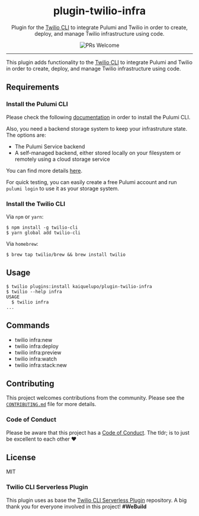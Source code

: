 <h1 align="center">plugin-twilio-infra</h1>
<p align="center">Plugin for the <a href="https://github.com/twilio/twilio-cli">Twilio CLI</a> to integrate Pulumi and Twilio in order to create, deploy, and manage Twilio infrastructure using code.</p>
<p align="center">
<img src="https://img.shields.io/badge/PRs-welcome-brightgreen.svg?style=flat-square" alt="PRs Welcome" /></a>
<hr>

This plugin adds functionality to the [Twilio CLI](https://github.com/twilio/twilio-cli) to integrate Pulumi and Twilio in order to create, deploy, and manage Twilio infrastructure using code.

## Requirements

### Install the Pulumi CLI

Please check the following [documentation](https://www.pulumi.com/docs/get-started/install/) in order to install the Pulumi CLI.

Also, you need a backend storage system to keep your infrastruture state. The options are:

- The Pulumi Service backend
- A self-managed backend, either stored locally on your filesystem or remotely using a cloud storage service

You can find more details [here](https://www.pulumi.com/docs/intro/concepts/state/#state-and-backends).

For quick testing, you can easily create a free Pulumi account and run `pulumi login` to use it as your storage system.

### Install the Twilio CLI

Via `npm` or `yarn`:

```sh-session
$ npm install -g twilio-cli
$ yarn global add twilio-cli
```

Via `homebrew`:

```sh-session
$ brew tap twilio/brew && brew install twilio
```

## Usage

```sh-session
$ twilio plugins:install kaiquelupo/plugin-twilio-infra
$ twilio --help infra
USAGE
  $ twilio infra
...
```

## Commands

<!-- commands -->
* twilio infra:new
* twilio infra:deploy
* twilio infra:preview
* twilio infra:watch
* twilio infra:stack:new

## Contributing

This project welcomes contributions from the community. Please see the [`CONTRIBUTING.md`](CONTRIBUTING.md) file for more details.

### Code of Conduct

Please be aware that this project has a [Code of Conduct](https://github.com/twilio-labs/.github/blob/master/CODE_OF_CONDUCT.md). The tldr; is to just be excellent to each other ❤️

## License

MIT

### Twilio CLI Serverless Plugin

This plugin uses as base the [Twilio CLI Serverless Plugin](https://github.com/twilio-labs/plugin-serverless) repository. A big thank you for everyone involved in this project! **#WeBuild**

